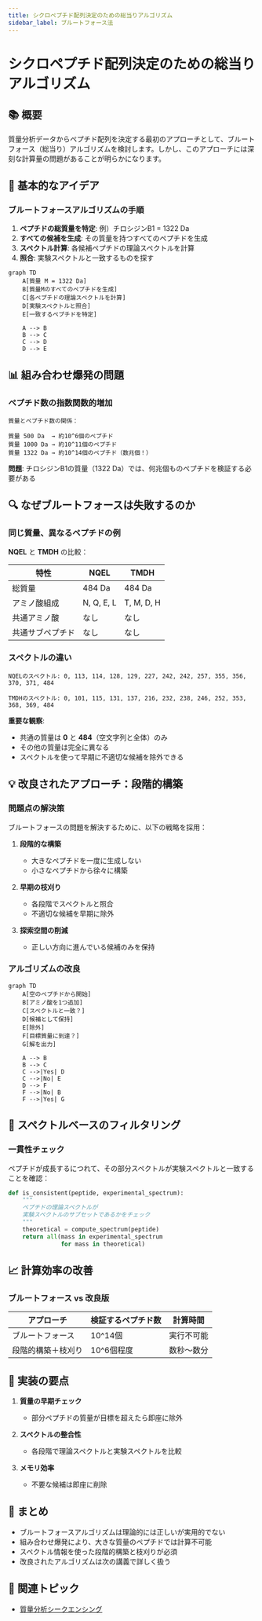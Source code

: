 ```yaml
---
title: シクロペプチド配列決定のための総当りアルゴリズム
sidebar_label: ブルートフォース法
---
```


# シクロペプチド配列決定のための総当りアルゴリズム

## 📚 概要

質量分析データからペプチド配列を決定する最初のアプローチとして、ブルートフォース（総当り）アルゴリズムを検討します。しかし、このアプローチには深刻な計算量の問題があることが明らかになります。

## 🎯 基本的なアイデア

### ブルートフォースアルゴリズムの手順

1. **ペプチドの総質量を特定**: 例）チロシジンB1 = 1322 Da
2. **すべての候補を生成**: その質量を持つすべてのペプチドを生成
3. **スペクトル計算**: 各候補ペプチドの理論スペクトルを計算
4. **照合**: 実験スペクトルと一致するものを探す

```mermaid
graph TD
    A[質量 M = 1322 Da]
    B[質量Mのすべてのペプチドを生成]
    C[各ペプチドの理論スペクトルを計算]
    D[実験スペクトルと照合]
    E[一致するペプチドを特定]

    A --> B
    B --> C
    C --> D
    D --> E
```

## 📊 組み合わせ爆発の問題

### ペプチド数の指数関数的増加

```
質量とペプチド数の関係：

質量 500 Da  → 約10^6個のペプチド
質量 1000 Da → 約10^11個のペプチド
質量 1322 Da → 約10^14個のペプチド（数兆個！）
```

**問題**: チロシジンB1の質量（1322 Da）では、何兆個ものペプチドを検証する必要がある

## 🔍 なぜブルートフォースは失敗するのか

### 同じ質量、異なるペプチドの例

**NQEL** と **TMDH** の比較：

| 特性             | NQEL       | TMDH       |
| ---------------- | ---------- | ---------- |
| 総質量           | 484 Da     | 484 Da     |
| アミノ酸組成     | N, Q, E, L | T, M, D, H |
| 共通アミノ酸     | なし       | なし       |
| 共通サブペプチド | なし       | なし       |

### スペクトルの違い

```
NQELのスペクトル: 0, 113, 114, 128, 129, 227, 242, 242, 257, 355, 356, 370, 371, 484

TMDHのスペクトル: 0, 101, 115, 131, 137, 216, 232, 238, 246, 252, 353, 368, 369, 484
```

**重要な観察**:

- 共通の質量は **0** と **484**（空文字列と全体）のみ
- その他の質量は完全に異なる
- スペクトルを使って早期に不適切な候補を除外できる

## 💡 改良されたアプローチ：段階的構築

### 問題点の解決策

ブルートフォースの問題を解決するために、以下の戦略を採用：

1. **段階的な構築**
   - 大きなペプチドを一度に生成しない
   - 小さなペプチドから徐々に構築

2. **早期の枝刈り**
   - 各段階でスペクトルと照合
   - 不適切な候補を早期に除外

3. **探索空間の削減**
   - 正しい方向に進んでいる候補のみを保持

### アルゴリズムの改良

```mermaid
graph TD
    A[空のペプチドから開始]
    B[アミノ酸を1つ追加]
    C[スペクトルと一致？]
    D[候補として保持]
    E[除外]
    F[目標質量に到達？]
    G[解を出力]

    A --> B
    B --> C
    C -->|Yes| D
    C -->|No| E
    D --> F
    F -->|No| B
    F -->|Yes| G
```

## 🔬 スペクトルベースのフィルタリング

### 一貫性チェック

ペプチドが成長するにつれて、その部分スペクトルが実験スペクトルと一致することを確認：

```python
def is_consistent(peptide, experimental_spectrum):
    """
    ペプチドの理論スペクトルが
    実験スペクトルのサブセットであるかをチェック
    """
    theoretical = compute_spectrum(peptide)
    return all(mass in experimental_spectrum
               for mass in theoretical)
```

## 📈 計算効率の改善

### ブルートフォース vs 改良版

| アプローチ         | 検証するペプチド数 | 計算時間   |
| ------------------ | ------------------ | ---------- |
| ブルートフォース   | 10^14個            | 実行不可能 |
| 段階的構築＋枝刈り | 10^6個程度         | 数秒〜数分 |

## 🎯 実装の要点

1. **質量の早期チェック**
   - 部分ペプチドの質量が目標を超えたら即座に除外

2. **スペクトルの整合性**
   - 各段階で理論スペクトルと実験スペクトルを比較

3. **メモリ効率**
   - 不要な候補は即座に削除

## 📖 まとめ

- ブルートフォースアルゴリズムは理論的には正しいが実用的でない
- 組み合わせ爆発により、大きな質量のペプチドでは計算不可能
- スペクトル情報を使った段階的構築と枝刈りが必須
- 改良されたアルゴリズムは次の講義で詳しく扱う

## 🔗 関連トピック

- [質量分析シークエンシング](./mass-spectrometry-sequencing.md)

